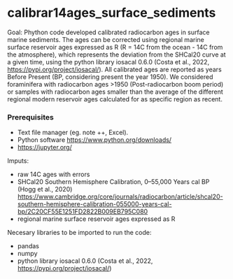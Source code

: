 # calibrar14ages_surface_sediments

Goal: Phython code developed calibrated radiocarbon ages in surface marine sediments. The ages can be corrected using regional marine surface reservoir ages expressed as R (R = 14C from the ocean - 14C from the atmosphere), which represents the deviation from the SHCal20 curve at a given time, using the python library iosacal 0.6.0 (Costa et al., 2022, https://pypi.org/project/iosacal/). 
All calibrated ages are reported as years Before Present (BP, considering present the year 1950). We considered foraminifera with radiocarbon ages >1950 (Post-radiocarbon boom period) or samples with radiocarbon ages smaller than the average of the different regional modern reservoir ages calculated for as specific region as recent. 

### Prerequisites
- Text file manager (eg. note ++, Excel).
- Python software https://www.python.org/downloads/ 
- https://jupyter.org/ 

Imputs:
- raw 14C ages with errors
- SHCal20 Southern Hemisphere Calibration, 0–55,000 Years cal BP (Hogg et al., 2020) https://www.cambridge.org/core/journals/radiocarbon/article/shcal20-southern-hemisphere-calibration-055000-years-cal-bp/2C20CF55E1251FD2822B009EB795C080 
- regional marine surface reservoir ages expressed as R 

Necesary libraries to be imported to run the code: 
- pandas 
- numpy
- python library iosacal 0.6.0 (Costa et al., 2022, https://pypi.org/project/iosacal/) 

